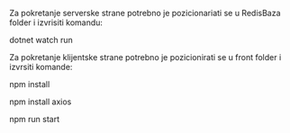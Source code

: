 Za pokretanje serverske strane potrebno je pozicionariati se u RedisBaza folder i izvrisiti komandu:

dotnet watch run

Za pokretanje klijentske strane potrebno je pozicionirati se u front folder i izvrsiti komande:

npm install

npm install axios

npm run start

